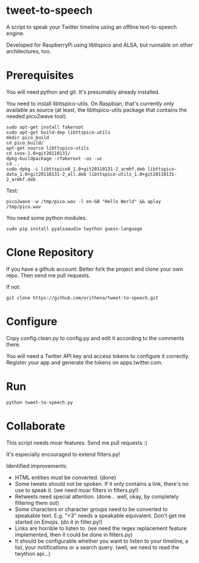 # tweet-to-speech

A script to speak your Twitter timeline using an offline text-to-speech engine.

Developed for RaspberryPi using libttspico and ALSA, but runnable on other
architectures, too.

# Prerequisites

You will need python and git. It's presumably already installed.

You need to install libttspico-utils. On Raspbian, that's currently only
available as source (at least, the libttspico-utils package that contains
the needed pico2wave tool).

	sudo apt-get install fakeroot
	sudo apt-get build-dep libttspico-utils
	mkdir pico_build
	cd pico_build/
	apt-get source libttspico-utils
	cd svox-1.0+git20110131/
	dpkg-buildpackage -rfakeroot -us -uc
	cd ..
	sudo dpkg -i libttspico0_1.0+git20110131-2_armhf.deb libttspico-data_1.0+git20110131-2_all.deb libttspico-utils_1.0+git20110131-2_armhf.deb 

Test:

	pico2wave -w /tmp/pico.wav -l en-GB "Hello World" && aplay /tmp/pico.wav

You need some python modules.

	sudo pip install pyalsaaudio twython guess-language

# Clone Repository

If you have a github account: Better fork the project and clone your own
repo. Then send me pull requests.

If not:

	git clone https://github.com/orithena/tweet-to-speech.git

# Configure

Copy config.clean.py to config.py and edit it according to the comments there.

You will need a Twitter API key and access tokens to configure it correctly.
Register your app and generate the tokens on apps.twitter.com.

# Run

	python tweet-to-speech.py

# Collaborate

This script needs moar features. Send me pull requests :)

It's especially encouraged to extend filters.py!

Identified improvements:

  * HTML entities must be converted. (done)
  * Some tweets should not be spoken. If it only contains a link, there's no
    use to speak it. (we need moar filters in filters.py!)
  * Retweets need special attention. (done... well, okay, by completely 
    filtering them out)
  * Some characters or character groups need to be converted to speakable text.
    E.g. "<3" needs a speakable equivalent. Don't get me started on Emojis.
    (do it in filter.py!)
  * Links are horrible to listen to. (we need the regex replacement feature 
    implemented, then it could be done in filters.py)
  * It should be configurable whether you want to listen to your timeline, a
    list, your notifications or a search query. (well, we need to read the
    twython api...)

